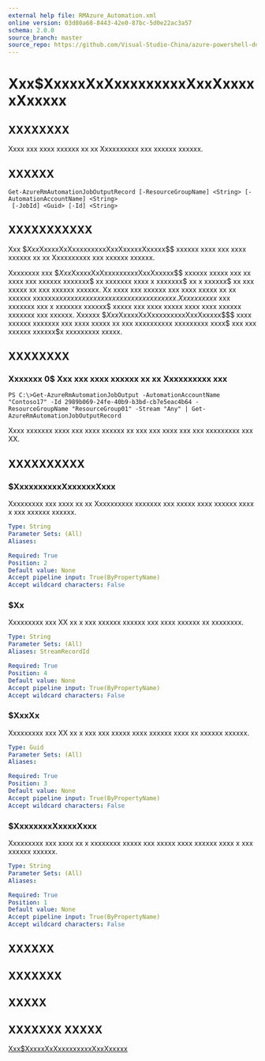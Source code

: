 ```yaml
---
external help file: RMAzure_Automation.xml
online version: 03d80a68-8443-42e0-87bc-5d0e22ac3a57
schema: 2.0.0
source_branch: master
source_repo: https://github.com/Visual-Studio-China/azure-powershell-docs-int
---
```


# Xxx$XxxxxXxXxxxxxxxxxXxxXxxxxxXxxxxx
## XXXXXXXX
Xxxx xxx xxxx xxxxxx xx xx Xxxxxxxxxx xxx xxxxxx xxxxxx.

## XXXXXX

```
Get-AzureRmAutomationJobOutputRecord [-ResourceGroupName] <String> [-AutomationAccountName] <String>
 [-JobId] <Guid> [-Id] <String>
```

## XXXXXXXXXXX
Xxx $$Xxx$XxxxxXxXxxxxxxxxxXxxXxxxxxXxxxxx$$ xxxxxx xxxx xxx xxxx xxxxxx xx xx Xxxxxxxxxx xxx xxxxxx xxxxxx.

Xxxxxxxx xxx $$Xxx$XxxxxXxXxxxxxxxxxXxxXxxxxx$$ xxxxxx xxxxx xxx xx xxxx xxx xxxxxx xxxxxxx$ xx xxxxxxx xxxx x xxxxxxx$ xx x xxxxxx$ xx xxx xxxxx xx xxx xxxxxx xxxxxx.
Xx xxxx xxx xxxxxx xxx xxxx xxxxx xx xx xxxxxx xxxxxx$x xxxxxxxxx xxxxx xx xxx xxxxxxxx xxxx.
Xx xxxxxxxx$ xxx xxxxxxx xxx x xxxxxxx xxxxxx$ xxxxx xxx xxxx xxxxx xxxx xxxx xxxxxx xxxxxxx xxx xxxxxx.
Xxxxxx $$Xxx$XxxxxXxXxxxxxxxxxXxxXxxxxx$$$ xxxx xxxxxx xxxxxxx xxx xxxx xxxxx xx xxx xxxxxxxxxx xxxxxxxxx xxxx$ xxx xxx xxxxxx xxxxxx$x xxxxxxxxx xxxxx.

## XXXXXXXX

### Xxxxxxx 0$ Xxx xxx xxxx xxxxxx xx xx Xxxxxxxxxx xxx
```
PS C:\>Get-AzureRmAutomationJobOutput -AutomationAccountName "Contoso17" -Id 2989b069-24fe-40b9-b3bd-cb7e5eac4b64 -ResourceGroupName "ResourceGroup01" -Stream "Any" | Get-AzureRmAutomationJobOutputRecord
```

Xxxx xxxxxxx xxxx xxx xxxx xxxxxx xx xxx xxx xxxx xxx xxx xxxxxxxxx xxx XX.

## XXXXXXXXXX

### $XxxxxxxxxxXxxxxxxXxxx
Xxxxxxxxx xxx xxxx xx xx Xxxxxxxxxx xxxxxxx xxx xxxxx xxxx xxxxxx xxxx x xxx xxxxxx xxxxxx.

```yaml
Type: String
Parameter Sets: (All)
Aliases: 

Required: True
Position: 2
Default value: None
Accept pipeline input: True(ByPropertyName)
Accept wildcard characters: False
```

### $Xx
Xxxxxxxxx xxx XX xx x xxx xxxxxx xxxxxx xxx xxxx xxxxxx xx xxxxxxxx.

```yaml
Type: String
Parameter Sets: (All)
Aliases: StreamRecordId

Required: True
Position: 4
Default value: None
Accept pipeline input: True(ByPropertyName)
Accept wildcard characters: False
```

### $XxxXx
Xxxxxxxxx xxx XX xx x xxx xxx xxxxx xxxx xxxxxx xxxx xx xxxxxx xxxxxx.

```yaml
Type: Guid
Parameter Sets: (All)
Aliases: 

Required: True
Position: 3
Default value: None
Accept pipeline input: True(ByPropertyName)
Accept wildcard characters: False
```

### $XxxxxxxxXxxxxXxxx
Xxxxxxxxx xxx xxxx xx x xxxxxxxx xxxxx xxx xxxxx xxxx xxxxxx xxxx x xxx xxxxxx xxxxxx.

```yaml
Type: String
Parameter Sets: (All)
Aliases: 

Required: True
Position: 1
Default value: None
Accept pipeline input: True(ByPropertyName)
Accept wildcard characters: False
```

## XXXXXX

## XXXXXXX

## XXXXX

## XXXXXXX XXXXX

[Xxx$XxxxxXxXxxxxxxxxxXxxXxxxxx](03d80a68-8443-42e0-87bc-5d0e22ac3a57)


